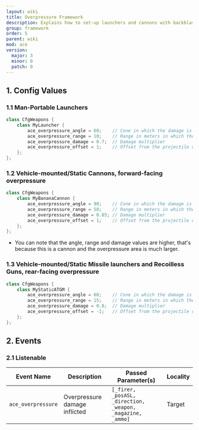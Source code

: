 ```yaml
---
layout: wiki
title: Overpressure Framework
description: Explains how to set-up launchers and cannons with backblast and overpressure areas with the ACE3 overpressure system.
group: framework
order: 5
parent: wiki
mod: ace
version:
  major: 3
  minor: 0
  patch: 0
---
```


## 1. Config Values

### 1.1 Man-Portable Launchers

```cpp
class CfgWeapons {
    class MyLauncher {
        ace_overpressure_angle = 60;    // Cone in which the damage is applied (in degrees from the back end of the launcher towards the side)
        ace_overpressure_range = 10;    // Range in meters in which the damage is applied
        ace_overpressure_damage = 0.7;  // Damage multiplier
        ace_overpressure_offset = 1;    // Offset from the projectile origin backwards, to where the backblast should originate (backblast is always directed backwards, regardless of the number's sign)
    };
};
```

### 1.2 Vehicle-mounted/Static Cannons, forward-facing overpressure

```cpp
class CfgWeapons {
    class MyBananaCannon {
        ace_overpressure_angle = 90;    // Cone in which the damage is applied (in degrees from the muzzle of the cannon towards the side)
        ace_overpressure_range = 50;    // Range in meters in which the damage is applied
        ace_overpressure_damage = 0.85; // Damage multiplier
        ace_overpressure_offset = 1;    // Offset from the projectile origin forward, to where the overpressure should originate (positive number to direct the overpressure forward)
    };
};
```

- You can note that the angle, range and damage values are higher, that's because this is a cannon and the overpressure area is much larger.

### 1.3 Vehicle-mounted/Static Missile launchers and Recoilless Guns, rear-facing overpressure

```cpp
class CfgWeapons {
    class MyStaticATGM {
        ace_overpressure_angle = 60;    // Cone in which the damage is applied (in degrees from the back end of the launcher towards the side)
        ace_overpressure_range = 15;    // Range in meters in which the damage is applied
        ace_overpressure_damage = 0.8;  // Damage multiplier
        ace_overpressure_offset = -1;   // Offset from the projectile origin backwards, to where the backblast should originate (negative number to direct the overpressure backwards)
    };
};
```

## 2. Events

### 2.1 Listenable

| Event Name | Description | Passed Parameter(s) | Locality |
| ---------- | ----------- | ------------------- | -------- |
| `ace_overpressure` | Overpressure damage inflicted | `[_firer, _posASL, _direction, _weapon, _magazine, _ammo]` | Target |
